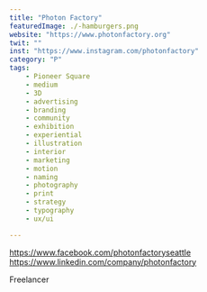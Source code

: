 ```yaml
---
title: "Photon Factory"
featuredImage: ./-hamburgers.png
website: "https://www.photonfactory.org"
twit: ""
inst: "https://www.instagram.com/photonfactory"
category: "P"
tags:
    - Pioneer Square
    - medium
    - 3D
    - advertising
    - branding
    - community
    - exhibition
    - experiential
    - illustration
    - interior
    - marketing
    - motion
    - naming
    - photography
    - print
    - strategy
    - typography
    - ux/ui

---
```


https://www.facebook.com/photonfactoryseattle
https://www.linkedin.com/company/photonfactory

Freelancer